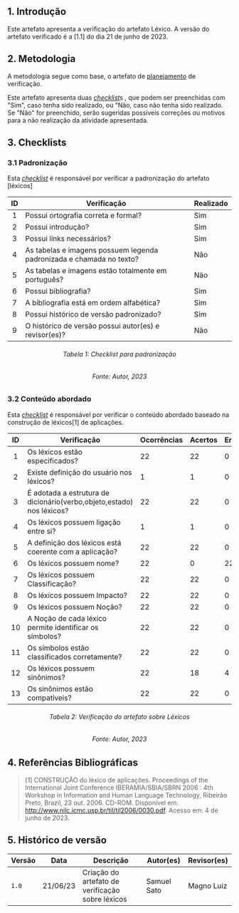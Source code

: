 

## 1. Introdução

Este artefato apresenta a verificação do artefato Léxico. A versão do artefato verificado é a [1.1] do dia 21 de junho de 2023.

## 2. Metodologia 

A metodologia segue como base, o artefato de [planejamento](https://requisitos-de-software.github.io/2023.1-Petz/analise/planejamento/) de verificação.

Este artefato apresenta duas _[checklist](../planejamento/glossario.md#Checklist)s_ , que podem ser preenchidas com "Sim", caso tenha sido realizado, ou "Não, caso não tenha sido realizado. Se "Não" for preenchido, serão sugeridas possíveis correções ou motivos para a não realização da atividade apresentada. 

## 3. Checklists

### 3.1 Padronização

Esta  _[checklist](../planejamento/glossario.md#Checklist)_ é responsável por verificar a padronização do artefato [léxicos]

<center>

| ID | Verificação | Realizado | 
|:-:|--|--|
| 1 | Possui ortografia correta e formal? | Sim | 
| 2 | Possui introdução? | Sim |
| 3 | Possui links necessários? | Sim |
| 4 | As tabelas e imagens possuem legenda padronizada e chamada no texto? | Não |
| 5 | As tabelas e imagens estão totalmente em português? | Não | 
| 6 | Possui bibliografia? | Sim | 
| 7 | A bibliografia está em ordem alfabética? | Sim | 
| 8 | Possui histórico de versão padronizado? | Sim |
| 9 | O histórico de versão possui autor(es) e revisor(es)? | Não |

</center>

<h6 align="center">Tabela 1: Checklist para padronização</h6>
<h6 align="center">Fonte: Autor, 2023</h6>

### 3.2 Conteúdo abordado

Esta  _[checklist](../planejamento/glossario.md#Checklist)_ é responsável por verificar o conteúdo abordado baseado na construção de léxicos[1] de aplicações.

<center>

| ID | Verificação | Ocorrências | Acertos | Erros | 
| :-: | ------- | -------- | -------- | ------ | 
| 1 | Os léxicos estão especificados? | 22 |22 | 0 |
| 2 | Existe definição do usuário nos léxicos? | 1 | 1 | 0 |
| 3 | É adotada a estrutura de dicionário(verbo,objeto,estado) nos léxicos? | 22  | 22 | 0 | 
| 4 | Os léxicos possuem ligação entre si? | 1  | 1 | 0 | 
| 5 | A definição dos léxicos está coerente com a aplicação? | 22  | 22 | 0 |
| 6 | Os léxicos possuem nome? | 22 | 0 | 22 | 
| 7 | Os léxicos possuem Classificação? | 22  | 22 | 0 | 
| 8 | Os léxicos possuem Impacto? |  22 | 22 | 0 | 
| 9 | Os léxicos possuem Noção? | 22  | 22 | 0 |
| 10 | A Noção de cada léxico permite identificar os símbolos? | 22  | 22 | 0 |
| 11 | Os símbolos estão classificados corretamente? |  22 | 22 | 0 | - |
| 12 | Os léxicos possuem sinônimos? | 22  | 18 | 4 | 
| 13 | Os sinônimos estão compatíveis? | 22  | 22 | 0 |

</center>

<h6 align="center">Tabela 2: Verificação do artefato sobre Léxicos </h6>
<h6 align="center">Fonte: Autor, 2023</h6>


## 4. Referências Bibliográficas

> [1] CONSTRUÇÃO do léxico de aplicações. Proceedings of the International Joint Conference IBERAMIA/SBIA/SBRN 2006 : 4th Workshop in Information and Human Language Technology, Ribeirão Preto, Brazil, 23 out. 2006. CD-ROM. Disponível em: http://www.nilc.icmc.usp.br/til/til2006/0030.pdf. Acesso em: 4 de junho de 2023.


## 5. Histórico de versão

| Versão | Data     | Descrição                                        | Autor(es)   | Revisor(es)   |
| ------ | -------- | ------------------------------------------------ | ----------- | ------------- |
| `1.0`  | 21/06/23 | Criação do artefato de verificação sobre léxicos | Samuel Sato | Magno Luiz |
